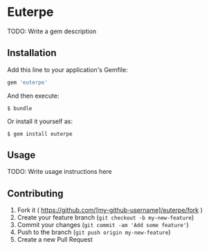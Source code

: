 # Euterpe

TODO: Write a gem description

## Installation

Add this line to your application's Gemfile:

```ruby
gem 'euterpe'
```

And then execute:

    $ bundle

Or install it yourself as:

    $ gem install euterpe

## Usage

TODO: Write usage instructions here

## Contributing

1. Fork it ( https://github.com/[my-github-username]/euterpe/fork )
2. Create your feature branch (`git checkout -b my-new-feature`)
3. Commit your changes (`git commit -am 'Add some feature'`)
4. Push to the branch (`git push origin my-new-feature`)
5. Create a new Pull Request
